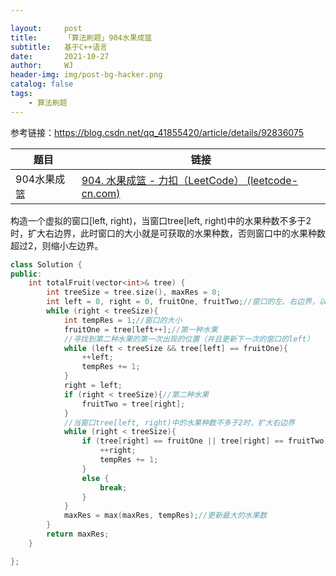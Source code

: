 ```yaml
---

layout:     post
title:      「算法刷题」904水果成篮
subtitle:   基于C++语言
date:       2021-10-27
author:     WJ
header-img: img/post-bg-hacker.png
catalog: false
tags:
    - 算法刷题
---
```


参考链接：https://blog.csdn.net/qq_41855420/article/details/92836075

| 题目        | 链接                                                         |
| ----------- | ------------------------------------------------------------ |
| 904水果成篮 | [904. 水果成篮 - 力扣（LeetCode） (leetcode-cn.com)](https://leetcode-cn.com/problems/fruit-into-baskets/) |

 构造一个虚拟的窗口[left, right)，当窗口tree[left, right)中的水果种数不多于2时，扩大右边界，此时窗口的大小就是可获取的水果种数，否则窗口中的水果种数超过2，则缩小左边界。 

```c++
class Solution {
public:
    int totalFruit(vector<int>& tree) {
        int treeSize = tree.size(), maxRes = 0;
        int left = 0, right = 0, fruitOne, fruitTwo;//窗口的左、右边界，以及窗口中的两种水果
        while (right < treeSize){
            int tempRes = 1;//窗口的大小
            fruitOne = tree[left++];//第一种水果
            //寻找到第二种水果的第一次出现的位置（并且更新下一次的窗口的left）
            while (left < treeSize && tree[left] == fruitOne){
                ++left;
                tempRes += 1;
            }
            right = left;
            if (right < treeSize){//第二种水果
                fruitTwo = tree[right];
            }
            //当窗口tree[left, right)中的水果种数不多于2时，扩大右边界
            while (right < treeSize){
                if (tree[right] == fruitOne || tree[right] == fruitTwo){
                    ++right;
                    tempRes += 1;
                }
                else {
                    break;
                }
            }
            maxRes = max(maxRes, tempRes);//更新最大的水果数
        }
        return maxRes;
    }

};
```

